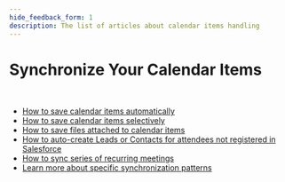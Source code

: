 ```yaml
---
hide_feedback_form: 1
description: The list of articles about calendar items handling
---
```

# Synchronize Your Calendar Items  


<!-- ShareThis BEGIN --> 
<div class="addthis_inline_share_toolbox"></div>
<!-- End ShareThis --> 

&nbsp;

- [How to save calendar items automatically](../Saving-Calendar-Items-in-Salesforce-(Adaptive-view)/#meeting_appointment_autosaving)
- [How to save calendar items selectively](../Saving-Calendar-Items-in-Salesforce-(Adaptive-view)/#saving_calendar_items_semi-automatically)
- [How to save files attached to calendar items](../Attachments-Handling-(Basic)/#saving_files_attached_to_calendar_items)
- [How to auto-create Leads or Contacts for attendees not registered in Salesforce](../Synchronization-Engine-An-Overview/#automatic_creation_of_contacts_or_leads_by_rg_email_sidebar_autoresolving)
- [How to sync series of recurring meetings](../Saving-Calendar-Items-in-Salesforce-(Adaptive-view)/#synchronizing_series_of_recurring_items)
- [Learn more about specific synchronization patterns](../Calendar-Items-Sync-Special-Patterns-Attendees-Lists,-Private-Items,-Item-Unsharing-and-Deletion/#private_calendar_items)



&#160;
 &#160;